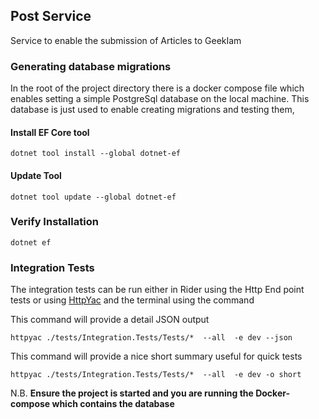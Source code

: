 ## Post Service

Service to enable the submission of Articles to GeekIam


### Generating database migrations

In the root of the project directory there is a docker compose file which enables setting a simple PostgreSql database on the local machine.
This database is just used to enable creating migrations and testing them, 



#### Install EF Core tool

```shell
dotnet tool install --global dotnet-ef
```

#### Update Tool

```shell
dotnet tool update --global dotnet-ef
```

### Verify Installation

```shell
dotnet ef
```

### Integration Tests
The integration tests can be run either in Rider using the Http End point tests 
or using [HttpYac](https://httpyac.github.io/guide/installation_cli.html#intallation) and the terminal using the command

This command will provide a detail JSON output
```shell
httpyac ./tests/Integration.Tests/Tests/*  --all  -e dev --json
```

This command will provide a nice short summary useful for quick tests
```shell
httpyac ./tests/Integration.Tests/Tests/*  --all  -e dev -o short
```

N.B. **Ensure the project is started and you are running the Docker-compose which contains the database**